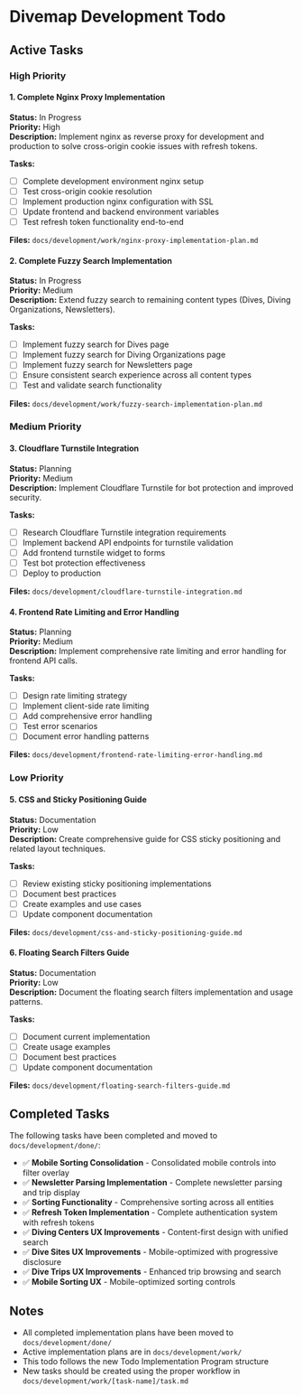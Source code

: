 # Divemap Development Todo

## Active Tasks

### High Priority

#### 1. Complete Nginx Proxy Implementation
**Status:** In Progress  
**Priority:** High  
**Description:** Implement nginx as reverse proxy for development and production to solve cross-origin cookie issues with refresh tokens.

**Tasks:**
- [ ] Complete development environment nginx setup
- [ ] Test cross-origin cookie resolution
- [ ] Implement production nginx configuration with SSL
- [ ] Update frontend and backend environment variables
- [ ] Test refresh token functionality end-to-end

**Files:** `docs/development/work/nginx-proxy-implementation-plan.md`

#### 2. Complete Fuzzy Search Implementation
**Status:** In Progress  
**Priority:** Medium  
**Description:** Extend fuzzy search to remaining content types (Dives, Diving Organizations, Newsletters).

**Tasks:**
- [ ] Implement fuzzy search for Dives page
- [ ] Implement fuzzy search for Diving Organizations page
- [ ] Implement fuzzy search for Newsletters page
- [ ] Ensure consistent search experience across all content types
- [ ] Test and validate search functionality

**Files:** `docs/development/work/fuzzy-search-implementation-plan.md`

### Medium Priority

#### 3. Cloudflare Turnstile Integration
**Status:** Planning  
**Priority:** Medium  
**Description:** Implement Cloudflare Turnstile for bot protection and improved security.

**Tasks:**
- [ ] Research Cloudflare Turnstile integration requirements
- [ ] Implement backend API endpoints for turnstile validation
- [ ] Add frontend turnstile widget to forms
- [ ] Test bot protection effectiveness
- [ ] Deploy to production

**Files:** `docs/development/cloudflare-turnstile-integration.md`

#### 4. Frontend Rate Limiting and Error Handling
**Status:** Planning  
**Priority:** Medium  
**Description:** Implement comprehensive rate limiting and error handling for frontend API calls.

**Tasks:**
- [ ] Design rate limiting strategy
- [ ] Implement client-side rate limiting
- [ ] Add comprehensive error handling
- [ ] Test error scenarios
- [ ] Document error handling patterns

**Files:** `docs/development/frontend-rate-limiting-error-handling.md`

### Low Priority

#### 5. CSS and Sticky Positioning Guide
**Status:** Documentation  
**Priority:** Low  
**Description:** Create comprehensive guide for CSS sticky positioning and related layout techniques.

**Tasks:**
- [ ] Review existing sticky positioning implementations
- [ ] Document best practices
- [ ] Create examples and use cases
- [ ] Update component documentation

**Files:** `docs/development/css-and-sticky-positioning-guide.md`

#### 6. Floating Search Filters Guide
**Status:** Documentation  
**Priority:** Low  
**Description:** Document the floating search filters implementation and usage patterns.

**Tasks:**
- [ ] Document current implementation
- [ ] Create usage examples
- [ ] Document best practices
- [ ] Update component documentation

**Files:** `docs/development/floating-search-filters-guide.md`

## Completed Tasks

The following tasks have been completed and moved to `docs/development/done/`:

- ✅ **Mobile Sorting Consolidation** - Consolidated mobile controls into filter overlay
- ✅ **Newsletter Parsing Implementation** - Complete newsletter parsing and trip display
- ✅ **Sorting Functionality** - Comprehensive sorting across all entities
- ✅ **Refresh Token Implementation** - Complete authentication system with refresh tokens
- ✅ **Diving Centers UX Improvements** - Content-first design with unified search
- ✅ **Dive Sites UX Improvements** - Mobile-optimized with progressive disclosure
- ✅ **Dive Trips UX Improvements** - Enhanced trip browsing and search
- ✅ **Mobile Sorting UX** - Mobile-optimized sorting controls

## Notes

- All completed implementation plans have been moved to `docs/development/done/`
- Active implementation plans are in `docs/development/work/`
- This todo follows the new Todo Implementation Program structure
- New tasks should be created using the proper workflow in `docs/development/work/[task-name]/task.md`
